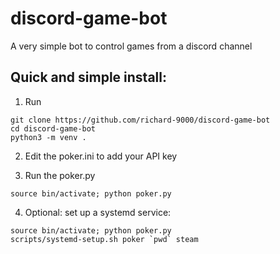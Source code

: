 # discord-game-bot
A very simple bot to control games from a discord channel

## Quick and simple install:

1. Run

```
git clone https://github.com/richard-9000/discord-game-bot
cd discord-game-bot
python3 -m venv .
```

2. Edit the poker.ini to add your API key

3. Run the poker.py

```
source bin/activate; python poker.py
```

4. Optional: set up a systemd service:

```
source bin/activate; python poker.py
scripts/systemd-setup.sh poker `pwd` steam
```
